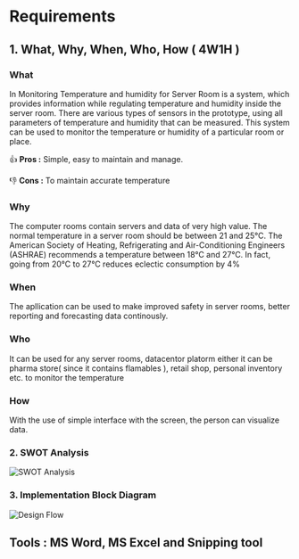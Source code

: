 # Requirements

## 1. What, Why, When, Who, How ( 4W1H )
### What
In Monitoring Temperature and humidity for Server Room is a system, which provides information while regulating temperature and humidity inside the server room. There are various types of sensors in the prototype, using all parameters of temperature and humidity that can be measured. This system can be used to monitor the temperature or humidity of a particular room or place.
  
  :+1: **Pros :**  Simple, easy to maintain and manage.

  :-1: **Cons :**  To maintain accurate temperature
   
### Why
The computer rooms contain servers and data of very high value. The normal temperature in a server room should be between 21 and 25°C. The American Society of Heating, Refrigerating and Air-Conditioning Engineers (ASHRAE) recommends a temperature between 18°C and 27°C. In fact, going from 20°C to 27°C reduces eclectic consumption by 4%

### When
The apllication can be used to make improved safety in server rooms, better reporting and forecasting data continously.

### Who
It can be used for any server rooms, datacentor platorm either it can be pharma store( since it contains flamables ), retail shop, personal inventory etc. to monitor the temperature

### How
With the use of simple interface with the screen, the person can visualize data.

### 2. SWOT Analysis
![SWOT Analysis](https://github.com/Lokesh12121/M2_Room_Temperatue_Monitering_SYS/blob/main/1_Requirements/swot.PNG)
  
### 3. Implementation Block Diagram 
![Design Flow](https://github.com/Lokesh12121/M2_Room_Temperatue_Monitering_SYS/blob/main/1_Requirements/block_diagram.PNG)

## Tools : MS Word, MS Excel and Snipping tool
